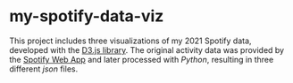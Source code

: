 # my-spotify-data-viz

This project includes three visualizations of my 2021 Spotify data, developed with the [D3.js library](https://d3js.org/).
The original activity data was provided by the [Spotify Web App](https://www.spotify.com/bo/) and later processed with *Python*, resulting in three different *json* files.